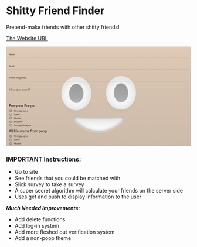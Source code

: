 # Shitty Friend Finder

Pretend-make friends with other shitty friends!

[The Website URL](https://fathomless-ravine-32678.herokuapp.com/)

![Bamazon Preview](./shittyfriendfinderpreview.png)

### **IMPORTANT Instructions:**

- Go to site
- See friends that you could be matched with
- Slick survey to take a survey
- A super secret algorithm will calculate your friends on the server side
- Uses get and push to display information to the user

***Much Needed Improvements:***
- Add delete functions
- Add log-in system
- Add more fleshed out verification system
- Add a non-poop theme